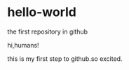 # hello-world
the first repository in github

hi,humans!

this is my first step to github.so excited.
